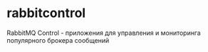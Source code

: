 # rabbitcontrol
RabbitMQ Control - приложения для управления и мониторинга популярного брокера сообщений
